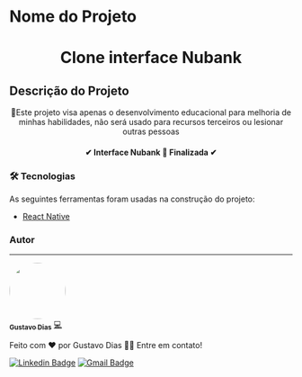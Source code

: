 # Nome do Projeto
<h1 align="center"> Clone interface Nubank </h1>

## Descrição do Projeto
<p align="center">🚀Este projeto visa apenas o desenvolvimento educacional para melhoria de minhas habilidades, não será usado para recursos terceiros ou lesionar outras pessoas </p>


<h4 align="center">
	✔ Interface Nubank 🚀 Finalizada  ✔
</h4>

### 🛠 Tecnologias

As seguintes ferramentas foram usadas na construção do projeto:
- [React Native](https://reactnative.dev/)

### Autor
---

<a href="https://www.linkedin.com/in/gustavo-dias-337b62173/">
 <img style="border-radius: 50%;" src="https://avatars2.githubusercontent.com/u/48403132?s=400&u=1423e0949e2c66efa18b488daf8c7909a33ad4d0&v=4" width="100px;" alt=""/>
 <br />
 <sub><b>Gustavo Dias</b></sub></a> <a href="https://www.linkedin.com/in/gustavo-dias-337b62173/" title="Gustavo">💻</a>


Feito com ❤️ por Gustavo Dias 👋🏽 Entre em contato!

[![Linkedin Badge](https://img.shields.io/badge/-Gustavo-blue?style=flat-square&logo=Linkedin&logoColor=white&link=https://www.linkedin.com/in/gustavo-dias-337b62173/)](https://www.linkedin.com/in/gustavo-dias-337b62173/)
[![Gmail Badge](https://img.shields.io/badge/-tavodiassilva@gmail.com-c14438?style=flat-square&logo=Gmail&logoColor=white&link=mailto:tavodiassilva@gmail.com)](mailto:tavodiassilva@gmail.com)
